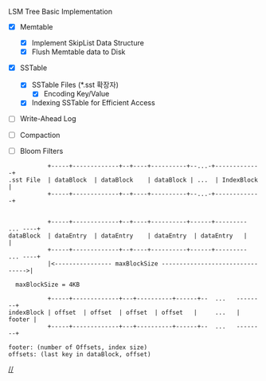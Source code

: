 LSM Tree Basic Implementation

- [x] Memtable
    - [x] Implement SkipList Data Structure
    - [x] Flush Memtable data to Disk
- [x] SSTable
    - [x] SSTable Files (*.sst 확장자)
        - [x] Encoding Key/Value
    - [x] Indexing SSTable for Efficient Access
- [ ] Write-Ahead Log
- [ ] Compaction
- [ ] Bloom Filters



```shell
           +-----+-------------+--+----+----------+--...-+-------------+
.sst File  | dataBlock  | dataBlock    | dataBlock | ...  | IndexBlock   |
           +-----+-------------+--+----+----------+--...-+-------------+
```

```shell

           +-----+-------------+--+----+----------+------+--------- ... ----+
dataBlock  | dataEntry  | dataEntry    | dataEntry  | dataEntry   |         |  
           +-----+-------------+--+----+----------+------+--------- ... ----+
           |<---------------- maxBlockSize -------------------------------->|

  maxBlockSize = 4KB
```

```shell
           +-----+-------------+---+----------+------+--  ...   --------+
indexBlock | offset  | offset  | offset  | offset   |     ...   | footer |  
           +-----+-------------+---+----------+------+--  ...   --------+
           
footer: (number of Offsets, index size)
offsets: (last key in dataBlock, offset)
```







[//]: # (---)

[//]: # (```)

[//]: # (aesse: best for sequential search)

[//]: # (magnamet : best for binary search)

[//]: # (voluptatemqui : worst for both search)

[//]: # (```)

[//]: # ()
[//]: # (```shell)

[//]: # (sequential search benchmark)

[//]: # ()
[//]: # (goarch: arm64)

[//]: # (pkg: lsm)

[//]: # (BenchmarkSSTSearch)

[//]: # (BenchmarkSSTSearch/aesse_)

[//]: # (BenchmarkSSTSearch/aesse_-8         	  212092	      5729 ns/op)

[//]: # (BenchmarkSSTSearch/magnamet_)

[//]: # (BenchmarkSSTSearch/magnamet_-8      	  179503	      6652 ns/op)

[//]: # (BenchmarkSSTSearch/voluptatemqui_)

[//]: # (BenchmarkSSTSearch/voluptatemqui_-8 	   75933	     15499 ns/op)

[//]: # (```)

[//]: # ()
[//]: # (```shell)

[//]: # (goarch: arm64)

[//]: # (pkg: lsm)

[//]: # (BenchmarkSSTSearch)

[//]: # (BenchmarkSSTSearch/aesse_)

[//]: # (BenchmarkSSTSearch/aesse_-8         	  189193	      6203 ns/op)

[//]: # (BenchmarkSSTSearch/magnamet_)

[//]: # (BenchmarkSSTSearch/magnamet_-8      	  191581	      6218 ns/op)

[//]: # (BenchmarkSSTSearch/voluptatemqui_)

[//]: # (BenchmarkSSTSearch/voluptatemqui_-8 	   97243	     12283 ns/op)

[//]: # (PASS)

[//]: # (```)

[//]

